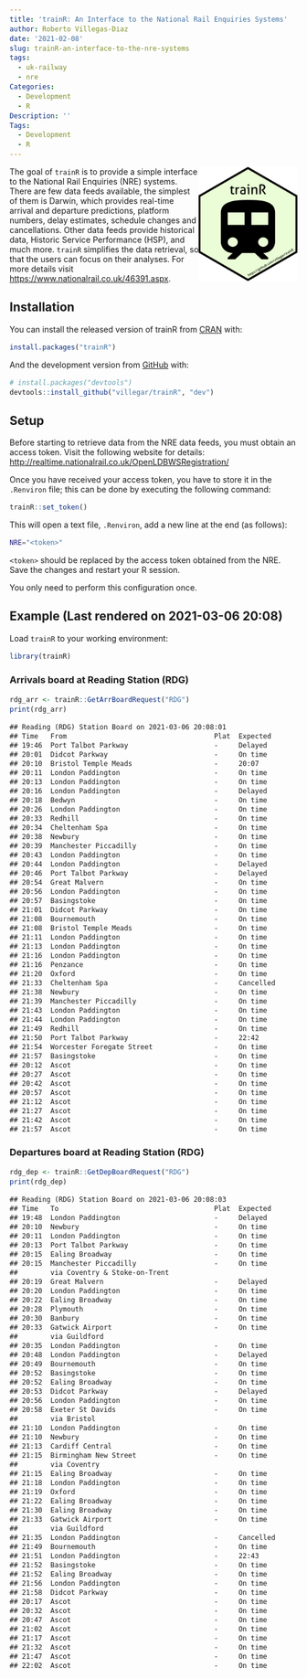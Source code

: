 ```yaml
---
title: 'trainR: An Interface to the National Rail Enquiries Systems'
author: Roberto Villegas-Diaz
date: '2021-02-08'
slug: trainR-an-interface-to-the-nre-systems
tags:
  - uk-railway
  - nre
Categories:
  - Development
  - R
Description: ''
Tags:
  - Development
  - R
---
```


<img src="https://raw.githubusercontent.com/villegar/trainR/main/inst/images/logo.png" alt="logo" align="right" height=200px/>

The goal of `trainR` is to provide a simple interface to the 
National Rail Enquiries (NRE) systems. There are few data feeds 
available, the simplest of them is Darwin, which provides real-time 
arrival and departure predictions, platform numbers, delay estimates, 
schedule changes and cancellations. Other data feeds provide historical 
data, Historic Service Performance (HSP), and much more. `trainR` 
simplifies the data retrieval, so that the users can focus on their 
analyses. For more details visit 
https://www.nationalrail.co.uk/46391.aspx.

## Installation

You can install the released version of trainR from [CRAN](https://CRAN.R-project.org) with:

``` r
install.packages("trainR")
```

And the development version from [GitHub](https://github.com/) with:

``` r
# install.packages("devtools")
devtools::install_github("villegar/trainR", "dev")
```

## Setup
Before starting to retrieve data from the NRE data feeds, you must obtain an access token. 
Visit the following website for details: http://realtime.nationalrail.co.uk/OpenLDBWSRegistration/

Once you have received your access token, you have to store it in the `.Renviron` file; this can be 
done by executing the following command:


```r
trainR::set_token()
```

This will open a text file, `.Renviron`, add a new line at the end (as follows):

```bash
NRE="<token>"
```

`<token>` should be replaced by the access token obtained from the NRE. Save the changes and restart 
your R session.

You only need to perform this configuration once.

## Example (Last rendered on 2021-03-06 20:08)

Load `trainR` to your working environment:

```r
library(trainR)
```

### Arrivals board at Reading Station (RDG)


```r
rdg_arr <- trainR::GetArrBoardRequest("RDG")
print(rdg_arr)
```

```
## Reading (RDG) Station Board on 2021-03-06 20:08:01
## Time   From                                    Plat  Expected
## 19:46  Port Talbot Parkway                     -     Delayed
## 20:01  Didcot Parkway                          -     On time
## 20:10  Bristol Temple Meads                    -     20:07
## 20:11  London Paddington                       -     On time
## 20:13  London Paddington                       -     On time
## 20:16  London Paddington                       -     Delayed
## 20:18  Bedwyn                                  -     On time
## 20:26  London Paddington                       -     On time
## 20:33  Redhill                                 -     On time
## 20:34  Cheltenham Spa                          -     On time
## 20:38  Newbury                                 -     On time
## 20:39  Manchester Piccadilly                   -     On time
## 20:43  London Paddington                       -     On time
## 20:44  London Paddington                       -     Delayed
## 20:46  Port Talbot Parkway                     -     Delayed
## 20:54  Great Malvern                           -     On time
## 20:56  London Paddington                       -     On time
## 20:57  Basingstoke                             -     On time
## 21:01  Didcot Parkway                          -     On time
## 21:08  Bournemouth                             -     On time
## 21:08  Bristol Temple Meads                    -     On time
## 21:11  London Paddington                       -     On time
## 21:13  London Paddington                       -     On time
## 21:16  London Paddington                       -     On time
## 21:16  Penzance                                -     On time
## 21:20  Oxford                                  -     On time
## 21:33  Cheltenham Spa                          -     Cancelled
## 21:38  Newbury                                 -     On time
## 21:39  Manchester Piccadilly                   -     On time
## 21:43  London Paddington                       -     On time
## 21:44  London Paddington                       -     On time
## 21:49  Redhill                                 -     On time
## 21:50  Port Talbot Parkway                     -     22:42
## 21:54  Worcester Foregate Street               -     On time
## 21:57  Basingstoke                             -     On time
## 20:12  Ascot                                   -     On time
## 20:27  Ascot                                   -     On time
## 20:42  Ascot                                   -     On time
## 20:57  Ascot                                   -     On time
## 21:12  Ascot                                   -     On time
## 21:27  Ascot                                   -     On time
## 21:42  Ascot                                   -     On time
## 21:57  Ascot                                   -     On time
```

### Departures board at Reading Station (RDG)


```r
rdg_dep <- trainR::GetDepBoardRequest("RDG")
print(rdg_dep)
```

```
## Reading (RDG) Station Board on 2021-03-06 20:08:03
## Time   To                                      Plat  Expected
## 19:48  London Paddington                       -     Delayed
## 20:10  Newbury                                 -     On time
## 20:11  London Paddington                       -     On time
## 20:13  Port Talbot Parkway                     -     On time
## 20:15  Ealing Broadway                         -     On time
## 20:15  Manchester Piccadilly                   -     On time
##        via Coventry & Stoke-on-Trent           
## 20:19  Great Malvern                           -     Delayed
## 20:20  London Paddington                       -     On time
## 20:22  Ealing Broadway                         -     On time
## 20:28  Plymouth                                -     On time
## 20:30  Banbury                                 -     On time
## 20:33  Gatwick Airport                         -     On time
##        via Guildford                           
## 20:35  London Paddington                       -     On time
## 20:48  London Paddington                       -     Delayed
## 20:49  Bournemouth                             -     On time
## 20:52  Basingstoke                             -     On time
## 20:52  Ealing Broadway                         -     On time
## 20:53  Didcot Parkway                          -     Delayed
## 20:56  London Paddington                       -     On time
## 20:58  Exeter St Davids                        -     On time
##        via Bristol                             
## 21:10  London Paddington                       -     On time
## 21:10  Newbury                                 -     On time
## 21:13  Cardiff Central                         -     On time
## 21:15  Birmingham New Street                   -     On time
##        via Coventry                            
## 21:15  Ealing Broadway                         -     On time
## 21:18  London Paddington                       -     On time
## 21:19  Oxford                                  -     On time
## 21:22  Ealing Broadway                         -     On time
## 21:30  Ealing Broadway                         -     On time
## 21:33  Gatwick Airport                         -     On time
##        via Guildford                           
## 21:35  London Paddington                       -     Cancelled
## 21:49  Bournemouth                             -     On time
## 21:51  London Paddington                       -     22:43
## 21:52  Basingstoke                             -     On time
## 21:52  Ealing Broadway                         -     On time
## 21:56  London Paddington                       -     On time
## 21:58  Didcot Parkway                          -     On time
## 20:17  Ascot                                   -     On time
## 20:32  Ascot                                   -     On time
## 20:47  Ascot                                   -     On time
## 21:02  Ascot                                   -     On time
## 21:17  Ascot                                   -     On time
## 21:32  Ascot                                   -     On time
## 21:47  Ascot                                   -     On time
## 22:02  Ascot                                   -     On time
```
